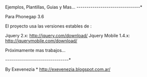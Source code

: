 Ejemplos, Plantillas, Guias y Mas...
--------------------------------*

Para Phonegap 3.6 

El proyecto usa las versiones estables de :

Jquery 2.x: http://jquery.com/download/
Jquery Mobile 1.4.x: http://jquerymobile.com/download/

Próximamente mas trabajos...

--------------------------------*

By Exevenezia  *  http://exevenezia.blogspot.com.ar/